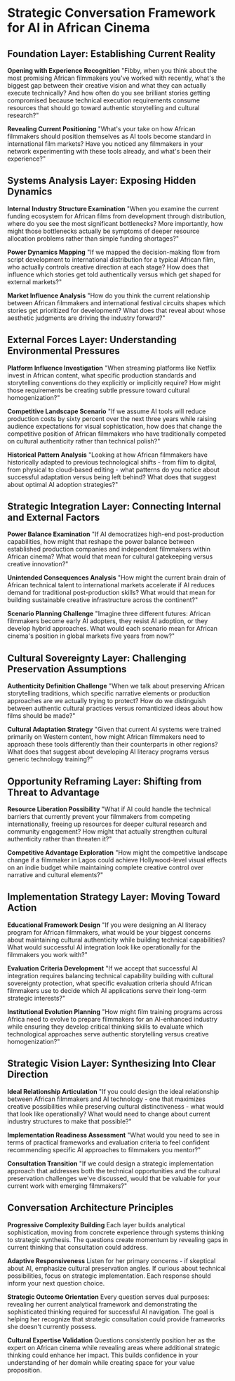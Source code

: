 # Strategic Conversation Framework for AI in African Cinema

## Foundation Layer: Establishing Current Reality

**Opening with Experience Recognition**
"Fibby, when you think about the most promising African filmmakers you've worked with recently, what's the biggest gap between their creative vision and what they can actually execute technically? And how often do you see brilliant stories getting compromised because technical execution requirements consume resources that should go toward authentic storytelling and cultural research?"

**Revealing Current Positioning** 
"What's your take on how African filmmakers should position themselves as AI tools become standard in international film markets? Have you noticed any filmmakers in your network experimenting with these tools already, and what's been their experience?"

## Systems Analysis Layer: Exposing Hidden Dynamics

**Internal Industry Structure Examination**
"When you examine the current funding ecosystem for African films from development through distribution, where do you see the most significant bottlenecks? More importantly, how might those bottlenecks actually be symptoms of deeper resource allocation problems rather than simple funding shortages?"

**Power Dynamics Mapping**
"If we mapped the decision-making flow from script development to international distribution for a typical African film, who actually controls creative direction at each stage? How does that influence which stories get told authentically versus which get shaped for external markets?"

**Market Influence Analysis**
"How do you think the current relationship between African filmmakers and international festival circuits shapes which stories get prioritized for development? What does that reveal about whose aesthetic judgments are driving the industry forward?"

## External Forces Layer: Understanding Environmental Pressures

**Platform Influence Investigation**
"When streaming platforms like Netflix invest in African content, what specific production standards and storytelling conventions do they explicitly or implicitly require? How might those requirements be creating subtle pressure toward cultural homogenization?"

**Competitive Landscape Scenario**
"If we assume AI tools will reduce production costs by sixty percent over the next three years while raising audience expectations for visual sophistication, how does that change the competitive position of African filmmakers who have traditionally competed on cultural authenticity rather than technical polish?"

**Historical Pattern Analysis**
"Looking at how African filmmakers have historically adapted to previous technological shifts - from film to digital, from physical to cloud-based editing - what patterns do you notice about successful adaptation versus being left behind? What does that suggest about optimal AI adoption strategies?"

## Strategic Integration Layer: Connecting Internal and External Factors

**Power Balance Examination**
"If AI democratizes high-end post-production capabilities, how might that reshape the power balance between established production companies and independent filmmakers within African cinema? What would that mean for cultural gatekeeping versus creative innovation?"

**Unintended Consequences Analysis**
"How might the current brain drain of African technical talent to international markets accelerate if AI reduces demand for traditional post-production skills? What would that mean for building sustainable creative infrastructure across the continent?"

**Scenario Planning Challenge**
"Imagine three different futures: African filmmakers become early AI adopters, they resist AI adoption, or they develop hybrid approaches. What would each scenario mean for African cinema's position in global markets five years from now?"

## Cultural Sovereignty Layer: Challenging Preservation Assumptions

**Authenticity Definition Challenge**
"When we talk about preserving African storytelling traditions, which specific narrative elements or production approaches are we actually trying to protect? How do we distinguish between authentic cultural practices versus romanticized ideas about how films should be made?"

**Cultural Adaptation Strategy**
"Given that current AI systems were trained primarily on Western content, how might African filmmakers need to approach these tools differently than their counterparts in other regions? What does that suggest about developing AI literacy programs versus generic technology training?"

## Opportunity Reframing Layer: Shifting from Threat to Advantage

**Resource Liberation Possibility**
"What if AI could handle the technical barriers that currently prevent your filmmakers from competing internationally, freeing up resources for deeper cultural research and community engagement? How might that actually strengthen cultural authenticity rather than threaten it?"

**Competitive Advantage Exploration**
"How might the competitive landscape change if a filmmaker in Lagos could achieve Hollywood-level visual effects on an indie budget while maintaining complete creative control over narrative and cultural elements?"

## Implementation Strategy Layer: Moving Toward Action

**Educational Framework Design**
"If you were designing an AI literacy program for African filmmakers, what would be your biggest concerns about maintaining cultural authenticity while building technical capabilities? What would successful AI integration look like operationally for the filmmakers you work with?"

**Evaluation Criteria Development**
"If we accept that successful AI integration requires balancing technical capability building with cultural sovereignty protection, what specific evaluation criteria should African filmmakers use to decide which AI applications serve their long-term strategic interests?"

**Institutional Evolution Planning**
"How might film training programs across Africa need to evolve to prepare filmmakers for an AI-enhanced industry while ensuring they develop critical thinking skills to evaluate which technological approaches serve authentic storytelling versus creative homogenization?"

## Strategic Vision Layer: Synthesizing Into Clear Direction

**Ideal Relationship Articulation**
"If you could design the ideal relationship between African filmmakers and AI technology - one that maximizes creative possibilities while preserving cultural distinctiveness - what would that look like operationally? What would need to change about current industry structures to make that possible?"

**Implementation Readiness Assessment**
"What would you need to see in terms of practical frameworks and evaluation criteria to feel confident recommending specific AI approaches to filmmakers you mentor?"

**Consultation Transition**
"If we could design a strategic implementation approach that addresses both the technical opportunities and the cultural preservation challenges we've discussed, would that be valuable for your current work with emerging filmmakers?"

## Conversation Architecture Principles

**Progressive Complexity Building**
Each layer builds analytical sophistication, moving from concrete experience through systems thinking to strategic synthesis. The questions create momentum by revealing gaps in current thinking that consultation could address.

**Adaptive Responsiveness**
Listen for her primary concerns - if skeptical about AI, emphasize cultural preservation angles. If curious about technical possibilities, focus on strategic implementation. Each response should inform your next question choice.

**Strategic Outcome Orientation**
Every question serves dual purposes: revealing her current analytical framework and demonstrating the sophisticated thinking required for successful AI navigation. The goal is helping her recognize that strategic consultation could provide frameworks she doesn't currently possess.

**Cultural Expertise Validation**
Questions consistently position her as the expert on African cinema while revealing areas where additional strategic thinking could enhance her impact. This builds confidence in your understanding of her domain while creating space for your value proposition.